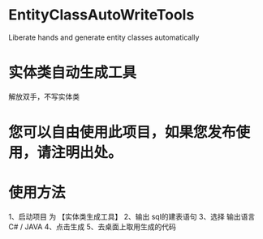 # EntityClassAutoWriteTools
Liberate hands and generate entity classes automatically
# 实体类自动生成工具
解放双手，不写实体类
# 您可以自由使用此项目，如果您发布使用，请注明出处。
# 使用方法
1、启动项目 为 【实体类生成工具】
2、输出 sql的建表语句
3、选择 输出语言 C# / JAVA
4、点击生成
5、去桌面上取用生成的代码
